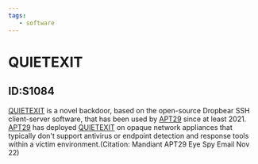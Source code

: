 ```yaml
---
tags:
   - software
---
```

# QUIETEXIT
## ID:S1084
[QUIETEXIT](software/S1084) is a novel backdoor, based on the open-source Dropbear SSH client-server software, that has been used by [APT29](groups/G0016) since at least 2021. [APT29](groups/G0016) has deployed [QUIETEXIT](software/S1084) on opaque network appliances that typically don't support antivirus or endpoint detection and response tools within a victim environment.(Citation: Mandiant APT29 Eye Spy Email Nov 22)

